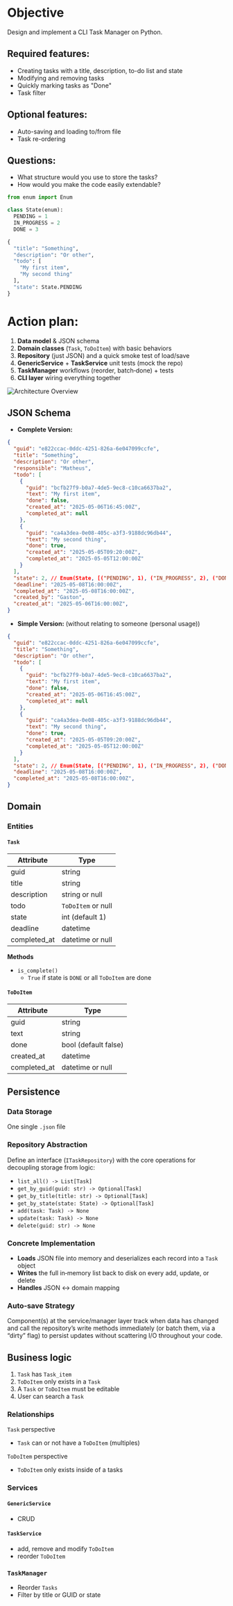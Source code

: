 # Objective
Design and implement a CLI Task Manager on Python.

## Required features:
* Creating tasks with a title, description, to-do list and state
* Modifying and removing tasks
* Quickly marking tasks as "Done"
* Task filter

## Optional features:
* Auto-saving and loading to/from file
* Task re-ordering

## Questions:
* What structure would you use to store the tasks?
* How would you make the code easily extendable?


```python
from enum import Enum

class State(enum):
  PENDING = 1
  IN_PROGRESS = 2
  DONE = 3

{
  "title": "Something",
  "description": "Or other",
  "todo": [
    "My first item",
    "My second thing"
  ],
  "state": State.PENDING 
}
```

# Action plan:
1. **Data model** & JSON schema
2. **Domain classes** (`Task`, `ToDoItem`) with basic behaviors
3. **Repository** (just JSON) and a quick smoke test of load/save
4. **GenericService** + **TaskService** unit tests (mock the repo)
5. **TaskManager** workflows (reorder, batch‑done) + tests
6. **CLI layer** wiring everything together


![Architecture Overview](Architecture%20Overview.png)

## JSON Schema
- **Complete Version:**

```json
{
  "guid": "e822ccac-0ddc-4251-826a-6e047099ccfe",
  "title": "Something",
  "description": "Or other",
  "responsible": "Matheus",
  "todo": [
    {
      "guid": "bcfb27f9-b0a7-4de5-9ec8-c10ca6637ba2",
      "text": "My first item",
      "done": false,
      "created_at": "2025-05-06T16:45:00Z",
      "completed_at": null
    },
    {
      "guid": "ca4a3dea-0e08-405c-a3f3-9188dc96db44",
      "text": "My second thing",
      "done": true,
      "created_at": "2025-05-05T09:20:00Z",
      "completed_at": "2025-05-05T12:00:00Z" 
    }
  ],
  "state": 2, // Enum(State, [("PENDING", 1), ("IN_PROGRESS", 2), ("DONE", 3)]),
  "deadline": "2025-05-08T16:00:00Z",
  "completed_at": "2025-05-08T16:00:00Z",
  "created_by": "Gaston",
  "created_at": "2025-05-06T16:00:00Z",
}
```

- **Simple Version:** (without relating to someone (personal usage))

```json
{
  "guid": "e822ccac-0ddc-4251-826a-6e047099ccfe",
  "title": "Something",
  "description": "Or other",
  "todo": [
    {
      "guid": "bcfb27f9-b0a7-4de5-9ec8-c10ca6637ba2",
      "text": "My first item",
      "done": false,
      "created_at": "2025-05-06T16:45:00Z",
      "completed_at": null
    },
    {
      "guid": "ca4a3dea-0e08-405c-a3f3-9188dc96db44",
      "text": "My second thing",
      "done": true,
      "created_at": "2025-05-05T09:20:00Z",
      "completed_at": "2025-05-05T12:00:00Z" 
    }
  ],
  "state": 2, // Enum(State, [("PENDING", 1), ("IN_PROGRESS", 2), ("DONE", 3)]),
  "deadline": "2025-05-08T16:00:00Z",
  "completed_at": "2025-05-08T16:00:00Z",
}
```

## Domain 
### Entities
#### `Task`

| Attribute    | Type               |
| ------------ | ------------------ |
| guid         | string             |
| title        | string             |
| description  | string or null     |
| todo         | `ToDoItem` or null |
| state        | int (default 1)    |
| deadline     | datetime           |
| completed_at | datetime or null   |

**Methods**
- `is_complete()`
	- `True` if state is `DONE` or all `ToDoItem` are done

#### `ToDoItem`
| Attribute    | Type                 |
| ------------ | -------------------- |
| guid         | string               |
| text         | string               |
| done         | bool (default false) |
| created_at   | datetime             |
| completed_at | datetime or null     |


## Persistence
### Data Storage
One single `.json` file

### Repository Abstraction
Define an interface (`ITaskRepository`) with the core operations for decoupling storage from logic:
- `list_all() -> List[Task]`
- `get_by_guid(guid: str) -> Optional[Task]`
- `get_by_title(title: str) -> Optional[Task]`
- `get_by_state(state: State) -> Optional[Task]`
- `add(task: Task) -> None`
- `update(task: Task) -> None`
- `delete(guid: str) -> None`

### Concrete Implementation
- **Loads** JSON file into memory and deserializes each record into a `Task` object
- **Writes** the full in‑memory list back to disk on every add, update, or delete
- **Handles** JSON ↔ domain mapping

### Auto‑save Strategy  
Component(s) at the service/manager layer track when data has changed and call the repository’s write methods immediately (or batch them, via a “dirty” flag) to persist updates without scattering I/O throughout your code.

## Business logic
1. `Task` has `Task_item`
2. `ToDoItem` only exists in a `Task`
3.  A `Task` or `ToDoItem` must be editable
4.  User can search a `Task`

### Relationships
`Task` perspective
- `Task` can or not have a `ToDoItem` (multiples)

`ToDoItem` perspective
- `ToDoItem` only exists inside of a tasks

### Services
#### `GenericService`
- CRUD

#### `TaskService`
- add, remove and modify `ToDoItem`
- reorder `ToDoItem`

### `TaskManager`
- Reorder `Tasks`
- Filter by title or GUID or state
